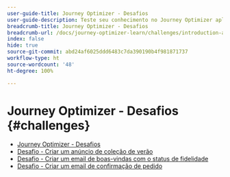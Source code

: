 ```yaml
---
user-guide-title: Journey Optimizer - Desafios
user-guide-description: Teste seu conhecimento no Journey Optimizer aplicando o que você aprendeu para resolver casos de uso reais.
breadcrumb-title: Journey Optimizer - Desafios
breadcrumb-url: /docs/journey-optimizer-learn/challenges/introduction-and-prerequisites.html
index: false
hide: true
source-git-commit: abd24af6025ddd6483c7da390190b4f981871737
workflow-type: ht
source-wordcount: '48'
ht-degree: 100%

---
```



# Journey Optimizer - Desafios {#challenges}

+ [Journey Optimizer - Desafios](/help/challenges/introduction-and-prerequisites.md)
+ [Desafio - Criar um anúncio de coleção de verão](/help/challenges/summer-collection-announcement-challenge.md)
+ [Desafio - Criar um email de boas-vindas com o status de fidelidade](/help/challenges/loyalty-status-welcome-email-challenge.md)
+ [Desafio - Criar um email de confirmação de pedido](/help/challenges/order-confirmation-challenge.md)
